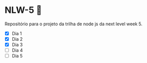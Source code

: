 # NLW-5 🚀
Repositório para o projeto da trilha de node js da next level week 5.

- [x] Dia 1
- [x] Dia 2
- [x] Dia 3
- [ ] Dia 4
- [ ] Dia 5
